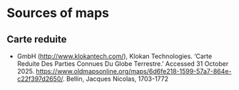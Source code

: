 # Sources of maps

## Carte reduite

- GmbH (http://www.klokantech.com/), Klokan Technologies. ‘Carte Reduite Des Parties Connues Du Globe Terrestre.’ Accessed 31 October 2025. https://www.oldmapsonline.org/maps/6d6fe218-1599-57a7-864e-c22f397d2650/. Bellin, Jacques Nicolas, 1703-1772


